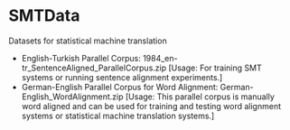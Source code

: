 SMTData
=======

Datasets for statistical machine translation

- English-Turkish Parallel Corpus: 1984_en-tr_SentenceAligned_ParallelCorpus.zip [Usage: For training SMT systems or running sentence alignment experiments.]
- German-English Parallel Corpus for Word Alignment: German-English_WordAlignment.zip [Usage: This parallel corpus is manually word aligned and can be used for training and testing word alignment systems or statistical machine translation systems.]
